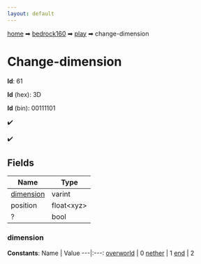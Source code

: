 ```yaml
---
layout: default
---
```


[home](/) ➡ [bedrock160](/protocol/bedrock160) ➡ [play](/protocol/bedrock160/play) ➡ change-dimension

# Change-dimension

**Id**: 61

**Id** (hex): 3D

**Id** (bin): 00111101

✔️

✔️

## Fields

Name | Type
---|---
[dimension](#dimension) | varint
position | float&lt;xyz&gt;
? | bool

### dimension

**Constants**:
Name | Value
---|:---:
[overworld](dimension_overworld) | 0
[nether](dimension_nether) | 1
[end](dimension_end) | 2

